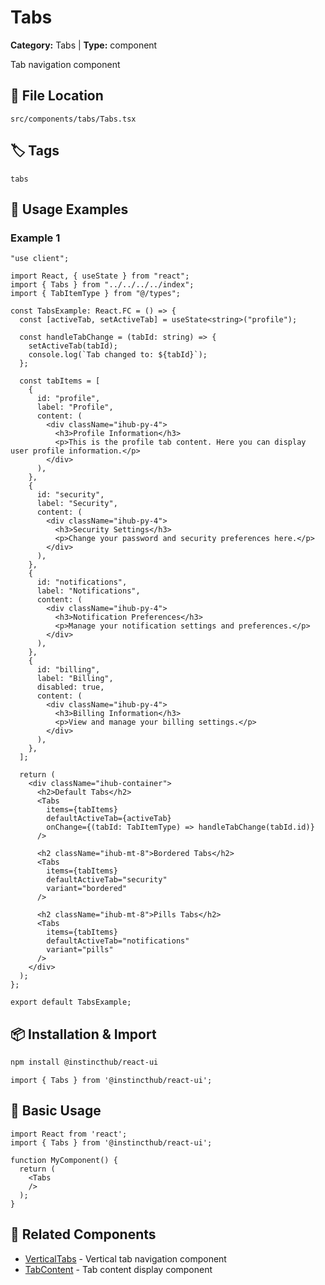 # Tabs

**Category:** Tabs | **Type:** component

Tab navigation component

## 📁 File Location

`src/components/tabs/Tabs.tsx`

## 🏷️ Tags

`tabs`

## 📖 Usage Examples

### Example 1

```tsx
"use client";

import React, { useState } from "react";
import { Tabs } from "../../../../index";
import { TabItemType } from "@/types";

const TabsExample: React.FC = () => {
  const [activeTab, setActiveTab] = useState<string>("profile");
  
  const handleTabChange = (tabId: string) => {
    setActiveTab(tabId);
    console.log(`Tab changed to: ${tabId}`);
  };

  const tabItems = [
    {
      id: "profile",
      label: "Profile",
      content: (
        <div className="ihub-py-4">
          <h3>Profile Information</h3>
          <p>This is the profile tab content. Here you can display user profile information.</p>
        </div>
      ),
    },
    {
      id: "security",
      label: "Security",
      content: (
        <div className="ihub-py-4">
          <h3>Security Settings</h3>
          <p>Change your password and security preferences here.</p>
        </div>
      ),
    },
    {
      id: "notifications",
      label: "Notifications",
      content: (
        <div className="ihub-py-4">
          <h3>Notification Preferences</h3>
          <p>Manage your notification settings and preferences.</p>
        </div>
      ),
    },
    {
      id: "billing",
      label: "Billing",
      disabled: true,
      content: (
        <div className="ihub-py-4">
          <h3>Billing Information</h3>
          <p>View and manage your billing settings.</p>
        </div>
      ),
    },
  ];

  return (
    <div className="ihub-container">
      <h2>Default Tabs</h2>
      <Tabs 
        items={tabItems} 
        defaultActiveTab={activeTab}
        onChange={(tabId: TabItemType) => handleTabChange(tabId.id)}
      />
      
      <h2 className="ihub-mt-8">Bordered Tabs</h2>
      <Tabs 
        items={tabItems} 
        defaultActiveTab="security"
        variant="bordered"
      />
      
      <h2 className="ihub-mt-8">Pills Tabs</h2>
      <Tabs 
        items={tabItems} 
        defaultActiveTab="notifications"
        variant="pills"
      />
    </div>
  );
};

export default TabsExample;
```

## 📦 Installation & Import

```bash
npm install @instincthub/react-ui
```

```tsx
import { Tabs } from '@instincthub/react-ui';
```

## 🚀 Basic Usage

```tsx
import React from 'react';
import { Tabs } from '@instincthub/react-ui';

function MyComponent() {
  return (
    <Tabs
    />
  );
}
```

## 🔗 Related Components

- [VerticalTabs](./VerticalTabs.md) - Vertical tab navigation component
- [TabContent](./TabContent.md) - Tab content display component

